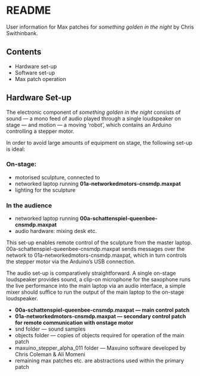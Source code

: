 # README

User information for Max patches for *something golden in the night* by Chris Swithinbank.

## Contents

* Hardware set-up
* Software set-up
* Max patch operation

## Hardware Set-up

The electronic component of *something golden in the night* consists of sound — a mono feed of audio played through a single loudspeaker on stage — and motion — a moving ‘robot’, which contains an Arduino controlling a stepper motor.

In order to avoid large amounts of equipment on stage, the following set-up is ideal:

### On-stage:
* motorised sculpture, connected to
* networked laptop running **01a-networkedmotors-cnsmdp.maxpat**
* lighting for the sculpture

### In the audience
* networked laptop running **00a-schattenspiel-queenbee-cnsmdp.maxpat**
* audio hardware: mixing desk etc.

This set-up enables remote control of the sculpture from the master laptop. 00a-schattenspiel-queenbee-cnsmdp.maxpat sends messages over the network to 01a-networkedmotors-cnsmdp.maxpat, which in turn controls the stepper motor via the Arduino’s USB connection.

The audio set-up is comparatively straightforward. A single on-stage loudspeaker provides sound, a clip-on microphone for the saxophone runs the live performance into the main laptop via an audio interface, a simple mixer should suffice to run the output of the main laptop to the on-stage loudspeaker.



* **00a-schattenspiel-queenbee-cnsmdp.maxpat — main control patch**
* **01a-networkedmotors-cnsmdp.maxpat — secondary control patch for remote communication with onstage motor**
* snd folder — sound samples
* objects folder — copies of objects required for operation of the main patch
* maxuino_stepper_alpha_011 folder — Maxuino software developed by Chris Coleman & Ali Momeni
* remaining max patches etc. are abstractions used within the primary patch 